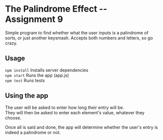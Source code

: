 # The Palindrome Effect -- Assignment 9


Simple program to find whether what the user inputs is a palindrome of sorts, or just another keysmash.
Accepts both numbers and letters, so go crazy.

## Usage 
`npm install` Installs server dependencies  
`npm start` Runs the app (app.js)   
`npm test` Runs tests  

## Using the app
The user will be asked to enter how long their entry will be.   
They will then be asked to enter each element's value, whatever they choose.    

Once all is said and done, the app will determine whether the user's entry is indeed a palindrome or not. 
